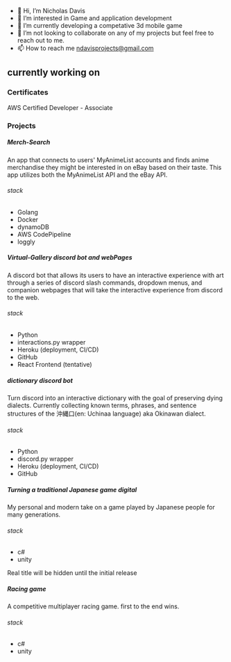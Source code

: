 - 👋 Hi, I’m Nicholas Davis
- 👀 I’m interested in Game and application development
- 🌱 I’m currently developing a competative 3d mobile game 
- 💞️ I’m not looking to collaborate on any of my projects but feel free to reach out to me. 
- 📫 How to reach me ndavisprojects@gmail.com

## currently working on

### Certificates

AWS Certified Developer - Associate

### Projects

##### Merch-Search
An app that connects to users' MyAnimeList accounts and finds anime merchandise they might be interested in on eBay based on their taste.
This app utilizes both the MyAnimeList API and the eBay API. 
###### stack
- Golang
- Docker
- dynamoDB
- AWS CodePipeline
- loggly

##### Virtual-Gallery discord bot and webPages
A discord bot that allows its users to have an interactive experience with art through a series of discord slash commands, dropdown menus, and companion webpages that will take the interactive experience from discord to the web.
###### stack
- Python
- interactions.py wrapper
- Heroku (deployment, CI/CD)
- GitHub
- React Frontend (tentative)

##### dictionary discord bot
Turn discord into an interactive dictionary with the goal of preserving dying dialects. Currently collecting known terms, phrases, and sentence structures of the 沖縄口(en: Uchinaa language) aka Okinawan dialect.

###### stack
- Python
- discord.py wrapper
- Heroku (deployment, CI/CD)
- GitHub

##### Turning a traditional Japanese game digital
My personal and modern take on a game played by Japanese people for many generations. 
###### stack
- c#
- unity

Real title will be hidden until the initial release

##### Racing game
A competitive multiplayer racing game. first to the end wins. 
###### stack
- c#
- unity


<!---
DavisNicholas04/DavisNicholas04 is a ✨ special ✨ repository because its `README.md` (this file) appears on your GitHub profile.
You can click the Preview link to take a look at your changes.
--->
